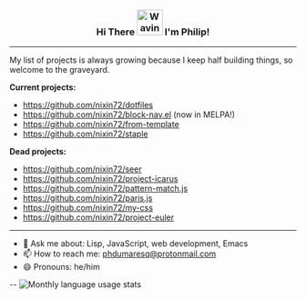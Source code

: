 <h3 align="center">
    Hi There
    <img src="https://raw.githubusercontent.com/nixin72/nixin72/master/wave.gif" 
         alt="Waving hand animated gif"
         height="45"
         width="45" />
    I'm Philip!
</h3>


---

My list of projects is always growing because I keep half building things, so welcome to the graveyard.

**Current projects:**
- https://github.com/nixin72/dotfiles
- https://github.com/nixin72/block-nav.el (now in MELPA!)
- https://github.com/nixin72/from-template
- https://github.com/nixin72/staple

**Dead projects:**
- https://github.com/nixin72/seer
- https://github.com/nixin72/project-icarus
- https://github.com/nixin72/pattern-match.js
- https://github.com/nixin72/paris.js
- https://github.com/nixin72/my-css
- https://github.com/nixin72/project-euler

---

- 💬 Ask me about: Lisp, JavaScript, web development, Emacs
- 📫 How to reach me: phdumaresq@protonmail.com
- 😄 Pronouns: he/him

--
![Monthly language usage stats](https://wakatime.com/share/@c950d8cf-8056-423c-b884-314f0449cb34/b531d7e5-45bd-429e-9ff9-5e21f4322671.png)
